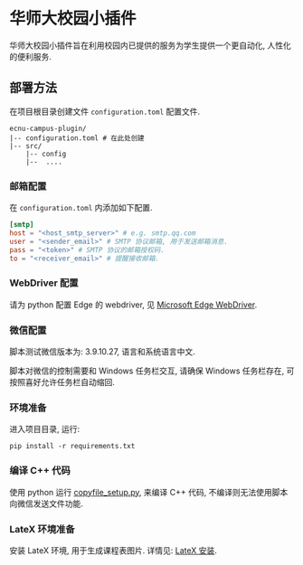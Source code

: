 # 华师大校园小插件

华师大校园小插件旨在利用校园内已提供的服务为学生提供一个更自动化, 人性化的便利服务.

## 部署方法

在项目根目录创建文件 `configuration.toml` 配置文件.

```text
ecnu-campus-plugin/
|-- configuration.toml # 在此处创建
|-- src/
    |-- config
    |--  ....
```

### 邮箱配置

在 `configuration.toml` 内添加如下配置.

```toml
[smtp]
host = "<host_smtp_server>" # e.g. smtp.qq.com
user = "<sender_email>" # SMTP 协议邮箱, 用于发送邮箱消息.
pass = "<token>" # SMTP 协议的邮箱授权码.
to = "<receiver_email>" # 提醒接收邮箱.
```

### WebDriver 配置

请为 python 配置 Edge 的 webdriver,
见 [Microsoft Edge WebDriver](https://developer.microsoft.com/en-us/microsoft-edge/tools/webdriver/?form=MA13LH).

### 微信配置

脚本测试微信版本为: 3.9.10.27, 语言和系统语言中文.

脚本对微信的控制需要和 Windows 任务栏交互, 请确保 Windows 任务栏存在, 可按照喜好允许任务栏自动缩回.

### 环境准备

进入项目目录, 运行:

```shell
pip install -r requirements.txt
```

### 编译 C++ 代码

使用 python 运行 [copyfile_setup.py](src/cpp/copyfile_build/copyfile_setup.py), 来编译 C++ 代码,
不编译则无法使用脚本向微信发送文件功能.

### LateX 环境准备

安装 LateX 环境, 用于生成课程表图片. 详情见: [LateX 安装](https://www.latex-project.org/get/).

[//]: # (todo 更加细节的文档, 比如 SMTP 具体配置操作, webdriver 喂奶配置教程)
[//]: # (todo 添加编写自己的 plugins 的教程.)